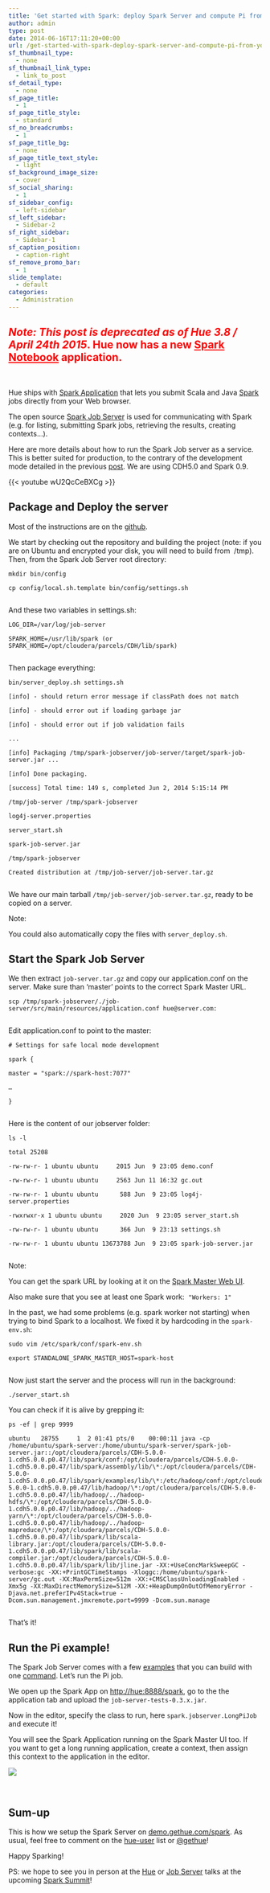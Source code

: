 ```yaml
---
title: 'Get started with Spark: deploy Spark Server and compute Pi from your Web Browser'
author: admin
type: post
date: 2014-06-16T17:11:20+00:00
url: /get-started-with-spark-deploy-spark-server-and-compute-pi-from-your-web-browser/
sf_thumbnail_type:
  - none
sf_thumbnail_link_type:
  - link_to_post
sf_detail_type:
  - none
sf_page_title:
  - 1
sf_page_title_style:
  - standard
sf_no_breadcrumbs:
  - 1
sf_page_title_bg:
  - none
sf_page_title_text_style:
  - light
sf_background_image_size:
  - cover
sf_social_sharing:
  - 1
sf_sidebar_config:
  - left-sidebar
sf_left_sidebar:
  - Sidebar-2
sf_right_sidebar:
  - Sidebar-1
sf_caption_position:
  - caption-right
sf_remove_promo_bar:
  - 1
slide_template:
  - default
categories:
  - Administration
---
```


## <span style="color: #ff0000;"><em>Note:</em> <em>This post is deprecated as of Hue 3.8 / April 24th 2015</em>. Hue now has a new <a style="color: #ff0000;" href="https://gethue.com/new-notebook-application-for-spark-sql/" target="_blank" rel="noopener noreferrer">Spark Notebook</a> application.</span>

&nbsp;

Hue ships with [Spark Application][1] that lets you submit Scala and Java [Spark][2] jobs directly from your Web browser.

The open source [Spark Job Server][3] is used for communicating with Spark (e.g. for listing, submitting Spark jobs, retrieving the results, creating contexts...).

Here are more details about how to run the Spark Job server as a service. This is better suited for production, to the contrary of the development mode detailed in the previous [post][1]. We are using CDH5.0 and Spark 0.9.

{{< youtube wU2QcCeBXCg >}}

## Package and Deploy the server

Most of the instructions are on the [github][4].

We start by checking out the repository and building the project (note: if you are on Ubuntu and encrypted your disk, you will need to build from  /tmp). Then, from the Spark Job Server root directory:

<pre><code class="bash">mkdir bin/config

cp config/local.sh.template bin/config/settings.sh

</code></pre>

And these two variables in settings.sh:

<pre><code class="bash">LOG_DIR=/var/log/job-server

SPARK_HOME=/usr/lib/spark (or SPARK_HOME=/opt/cloudera/parcels/CDH/lib/spark)

</code></pre>

Then package everything:

<pre><code class="bash">bin/server_deploy.sh settings.sh

[info] - should return error message if classPath does not match

[info] - should error out if loading garbage jar

[info] - should error out if job validation fails

...

[info] Packaging /tmp/spark-jobserver/job-server/target/spark-job-server.jar ...

[info] Done packaging.

[success] Total time: 149 s, completed Jun 2, 2014 5:15:14 PM

/tmp/job-server /tmp/spark-jobserver

log4j-server.properties

server_start.sh

spark-job-server.jar

/tmp/spark-jobserver

Created distribution at /tmp/job-server/job-server.tar.gz

</code></pre>

We have our main tarball `/tmp/job-server/job-server.tar.gz`, ready to be copied on a server.

Note:

You could also automatically copy the files with `server_deploy.sh`.

## Start the Spark Job Server

We then extract `job-server.tar.gz` and copy our application.conf on the server. Make sure than ‘master’ points to the correct Spark Master URL.

<!--email_off-->

<pre><code class="bash">scp /tmp/spark-jobserver/./job-server/src/main/resources/application.conf hue@server.com:

</code></pre>

<!--/email_off-->

Edit application.conf to point to the master:

<pre><code class="bash"># Settings for safe local mode development

spark {

master = "spark://spark-host:7077"

…

}

</code></pre>

Here is the content of our jobserver folder:

<pre><code class="bash">ls -l

total 25208

-rw-rw-r- 1 ubuntu ubuntu     2015 Jun  9 23:05 demo.conf

-rw-rw-r- 1 ubuntu ubuntu     2563 Jun 11 16:32 gc.out

-rw-rw-r- 1 ubuntu ubuntu      588 Jun  9 23:05 log4j-server.properties

-rwxrwxr-x 1 ubuntu ubuntu     2020 Jun  9 23:05 server_start.sh

-rw-rw-r- 1 ubuntu ubuntu      366 Jun  9 23:13 settings.sh

-rw-rw-r- 1 ubuntu ubuntu 13673788 Jun  9 23:05 spark-job-server.jar

</code></pre>

Note:

You can get the spark URL by looking at it on the [Spark Master Web UI][5].

Also make sure that you see at least one Spark work:  `"Workers: 1"`

In the past, we had some problems (e.g. spark worker not starting) when trying to bind Spark to a localhost. We fixed it by hardcoding in the `spark-env.sh`:

<pre><code class="bash">sudo vim /etc/spark/conf/spark-env.sh

export STANDALONE_SPARK_MASTER_HOST=spark-host

</code></pre>

Now just start the server and the process will run in the background:

<pre><code class="bash">./server_start.sh</code></pre>

You can check if it is alive by grepping it:

<pre><code class="bash">ps -ef | grep 9999

ubuntu   28755     1  2 01:41 pts/0    00:00:11 java -cp /home/ubuntu/spark-server:/home/ubuntu/spark-server/spark-job-server.jar::/opt/cloudera/parcels/CDH-5.0.0-1.cdh5.0.0.p0.47/lib/spark/conf:/opt/cloudera/parcels/CDH-5.0.0-1.cdh5.0.0.p0.47/lib/spark/assembly/lib/\*:/opt/cloudera/parcels/CDH-5.0.0-1.cdh5.0.0.p0.47/lib/spark/examples/lib/\*:/etc/hadoop/conf:/opt/cloudera/parcels/CDH-5.0.0-1.cdh5.0.0.p0.47/lib/hadoop/\*:/opt/cloudera/parcels/CDH-5.0.0-1.cdh5.0.0.p0.47/lib/hadoop/../hadoop-hdfs/\*:/opt/cloudera/parcels/CDH-5.0.0-1.cdh5.0.0.p0.47/lib/hadoop/../hadoop-yarn/\*:/opt/cloudera/parcels/CDH-5.0.0-1.cdh5.0.0.p0.47/lib/hadoop/../hadoop-mapreduce/\*:/opt/cloudera/parcels/CDH-5.0.0-1.cdh5.0.0.p0.47/lib/spark/lib/scala-library.jar:/opt/cloudera/parcels/CDH-5.0.0-1.cdh5.0.0.p0.47/lib/spark/lib/scala-compiler.jar:/opt/cloudera/parcels/CDH-5.0.0-1.cdh5.0.0.p0.47/lib/spark/lib/jline.jar -XX:+UseConcMarkSweepGC -verbose:gc -XX:+PrintGCTimeStamps -Xloggc:/home/ubuntu/spark-server/gc.out -XX:MaxPermSize=512m -XX:+CMSClassUnloadingEnabled -Xmx5g -XX:MaxDirectMemorySize=512M -XX:+HeapDumpOnOutOfMemoryError -Djava.net.preferIPv4Stack=true -Dcom.sun.management.jmxremote.port=9999 -Dcom.sun.manage

</code></pre>

That’s it!

## Run the Pi example!

The Spark Job Server comes with a few [examples][6] that you can build with one [command][7]. Let’s run the Pi job.

We open up the Spark App on <http://hue:8888/spark>, go to the the application tab and upload the `job-server-tests-0.3.x.jar`.

Now in the editor, specify the class to run, here `spark.jobserver.LongPiJob` and execute it!

You will see the Spark Application running on the Spark Master UI too. If you want to get a long running application, create a context, then assign this context to the application in the editor.

[<img class="aligncenter  wp-image-1456" src="https://cdn.gethue.com/uploads/2014/06/spark-master-ui.png" />][8]

&nbsp;

## Sum-up

This is how we setup the Spark Server on [demo.gethue.com/spark][9]. As usual, feel free to comment on the [hue-user][10] list or [@gethue][11]!

Happy Sparking!

PS: we hope to see you in person at the [Hue][12] or [Job Server][13] talks at the upcoming [Spark Summit][14]!

[1]: https://gethue.com/a-new-spark-web-ui-spark-app/
[2]: http://spark.apache.org/
[3]: https://github.com/ooyala/spark-jobserver
[4]: https://github.com/ooyala/spark-jobserver#deployment
[5]: http://localhost:8080/
[6]: https://github.com/ooyala/spark-jobserver/tree/master/job-server-tests/src/spark.jobserver
[7]: https://github.com/ooyala/spark-jobserver#wordcountexample-walk-through
[8]: https://cdn.gethue.com/uploads/2014/06/spark-master-ui.png
[9]: http://demo.gethue.com/spark/
[10]: http://groups.google.com/a/cloudera.org/group/hue-user
[11]: https://twitter.com/gethue
[12]: https://spark-summit.org/2014/talk/a-web-application-for-interactive-data-analysis-with-spark
[13]: https://spark-summit.org/2014/talk/spark-job-server-easy-spark-job-management
[14]: http://spark-summit.org/2014
